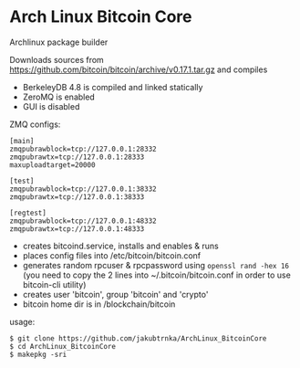 # Arch Linux Bitcoin Core
Archlinux package builder

Downloads sources from https://github.com/bitcoin/bitcoin/archive/v0.17.1.tar.gz and compiles

* BerkeleyDB 4.8 is compiled and linked statically
* ZeroMQ is enabled
* GUI is disabled

ZMQ configs:
```
[main]
zmqpubrawblock=tcp://127.0.0.1:28332
zmqpubrawtx=tcp://127.0.0.1:28333
maxuploadtarget=20000

[test]
zmqpubrawblock=tcp://127.0.0.1:38332
zmqpubrawtx=tcp://127.0.0.1:38333

[regtest]
zmqpubrawblock=tcp://127.0.0.1:48332
zmqpubrawtx=tcp://127.0.0.1:48333
```

* creates bitcoind.service, installs and enables & runs
* places config files into /etc/bitcoin/bitcoin.conf
* generates random rpcuser & rpcpassword using `openssl rand -hex 16` (you need to copy the 2 lines into ~/.bitcoin/bitcoin.conf in order to use bitcoin-cli utility)
* creates user 'bitcoin', group 'bitcoin' and 'crypto'
* bitcoin home dir is in /blockchain/bitcoin

usage:
```
$ git clone https://github.com/jakubtrnka/ArchLinux_BitcoinCore
$ cd ArchLinux_BitcoinCore
$ makepkg -sri
```
